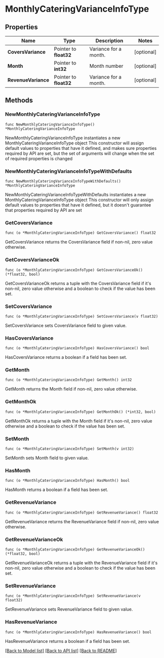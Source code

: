 # MonthlyCateringVarianceInfoType

## Properties

Name | Type | Description | Notes
------------ | ------------- | ------------- | -------------
**CoversVariance** | Pointer to **float32** | Variance for a month. | [optional] 
**Month** | Pointer to **int32** | Month number | [optional] 
**RevenueVariance** | Pointer to **float32** | Variance for a month. | [optional] 

## Methods

### NewMonthlyCateringVarianceInfoType

`func NewMonthlyCateringVarianceInfoType() *MonthlyCateringVarianceInfoType`

NewMonthlyCateringVarianceInfoType instantiates a new MonthlyCateringVarianceInfoType object
This constructor will assign default values to properties that have it defined,
and makes sure properties required by API are set, but the set of arguments
will change when the set of required properties is changed

### NewMonthlyCateringVarianceInfoTypeWithDefaults

`func NewMonthlyCateringVarianceInfoTypeWithDefaults() *MonthlyCateringVarianceInfoType`

NewMonthlyCateringVarianceInfoTypeWithDefaults instantiates a new MonthlyCateringVarianceInfoType object
This constructor will only assign default values to properties that have it defined,
but it doesn't guarantee that properties required by API are set

### GetCoversVariance

`func (o *MonthlyCateringVarianceInfoType) GetCoversVariance() float32`

GetCoversVariance returns the CoversVariance field if non-nil, zero value otherwise.

### GetCoversVarianceOk

`func (o *MonthlyCateringVarianceInfoType) GetCoversVarianceOk() (*float32, bool)`

GetCoversVarianceOk returns a tuple with the CoversVariance field if it's non-nil, zero value otherwise
and a boolean to check if the value has been set.

### SetCoversVariance

`func (o *MonthlyCateringVarianceInfoType) SetCoversVariance(v float32)`

SetCoversVariance sets CoversVariance field to given value.

### HasCoversVariance

`func (o *MonthlyCateringVarianceInfoType) HasCoversVariance() bool`

HasCoversVariance returns a boolean if a field has been set.

### GetMonth

`func (o *MonthlyCateringVarianceInfoType) GetMonth() int32`

GetMonth returns the Month field if non-nil, zero value otherwise.

### GetMonthOk

`func (o *MonthlyCateringVarianceInfoType) GetMonthOk() (*int32, bool)`

GetMonthOk returns a tuple with the Month field if it's non-nil, zero value otherwise
and a boolean to check if the value has been set.

### SetMonth

`func (o *MonthlyCateringVarianceInfoType) SetMonth(v int32)`

SetMonth sets Month field to given value.

### HasMonth

`func (o *MonthlyCateringVarianceInfoType) HasMonth() bool`

HasMonth returns a boolean if a field has been set.

### GetRevenueVariance

`func (o *MonthlyCateringVarianceInfoType) GetRevenueVariance() float32`

GetRevenueVariance returns the RevenueVariance field if non-nil, zero value otherwise.

### GetRevenueVarianceOk

`func (o *MonthlyCateringVarianceInfoType) GetRevenueVarianceOk() (*float32, bool)`

GetRevenueVarianceOk returns a tuple with the RevenueVariance field if it's non-nil, zero value otherwise
and a boolean to check if the value has been set.

### SetRevenueVariance

`func (o *MonthlyCateringVarianceInfoType) SetRevenueVariance(v float32)`

SetRevenueVariance sets RevenueVariance field to given value.

### HasRevenueVariance

`func (o *MonthlyCateringVarianceInfoType) HasRevenueVariance() bool`

HasRevenueVariance returns a boolean if a field has been set.


[[Back to Model list]](../README.md#documentation-for-models) [[Back to API list]](../README.md#documentation-for-api-endpoints) [[Back to README]](../README.md)


